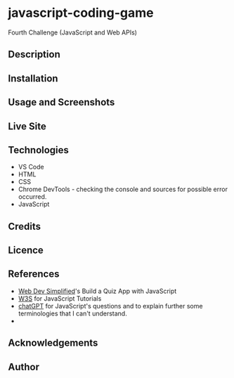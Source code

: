 # javascript-coding-game
Fourth Challenge (JavaScript and Web APIs)

## Description
## Installation
## Usage and Screenshots
## Live Site
## Technologies
 - VS Code
 - HTML
 - CSS
 - Chrome DevTools - checking the console and sources for possible error occurred.
 - JavaScript
 
## Credits
## Licence
## References
- [Web Dev Simplified](https://www.youtube.com/watch?v=riDzcEQbX6k&t=10s)'s Build a Quiz App with JavaScript
- [W3S](https://www.w3schools.com/js/) for JavaScript Tutorials
- [chatGPT](https://chat.openai.com) for JavaScript's questions and to explain further some terminologies that I can't understand.
- 
## Acknowledgements
## Author